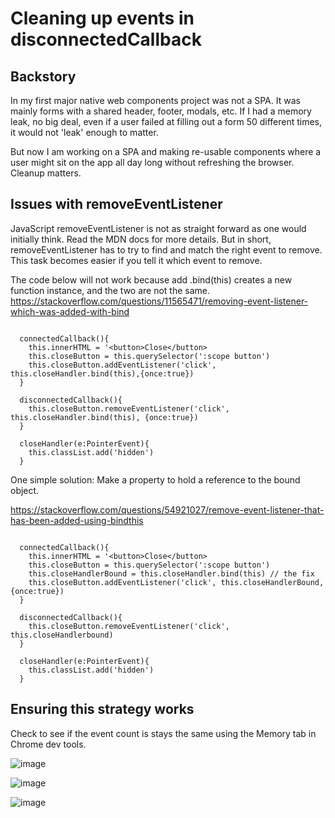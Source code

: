 # Cleaning up events in disconnectedCallback

## Backstory
In my first major native web components project was not a SPA. It was mainly forms with a shared header, footer, modals, etc. 
If I had a memory leak, no big deal, even if a user failed at filling out a form 50 different times, it would not 'leak' enough to matter.

But now I am working on a SPA and making re-usable components where a user might sit on the app all day long without refreshing the browser.
Cleanup matters.

## Issues with removeEventListener 

JavaScript removeEventListener is not as straight forward as one would initially think. Read the MDN docs for more details.
But in short, removeEventListener has to try to find and match the right event to remove. This task becomes easier if you tell it which event to remove.



The code below will not work because add .bind(this) creates a new function instance, and the two are not the same.
https://stackoverflow.com/questions/11565471/removing-event-listener-which-was-added-with-bind

```
  
  connectedCallback(){
    this.innerHTML = '<button>Close</button>
    this.closeButton = this.querySelector(':scope button')
    this.closeButton.addEventListener('click', this.closeHandler.bind(this),{once:true})
  }
  
  disconnectedCallback(){
    this.closeButton.removeEventListener('click', this.closeHandler.bind(this), {once:true})
  }

  closeHandler(e:PointerEvent){
    this.classList.add('hidden')
  }

```


One simple solution:
Make a property to hold a reference to the bound object.

https://stackoverflow.com/questions/54921027/remove-event-listener-that-has-been-added-using-bindthis


```
  
  connectedCallback(){
    this.innerHTML = '<button>Close</button>
    this.closeButton = this.querySelector(':scope button')
    this.closeHandlerBound = this.closeHandler.bind(this) // the fix
    this.closeButton.addEventListener('click', this.closeHandlerBound, {once:true})
  }
  
  disconnectedCallback(){
    this.closeButton.removeEventListener('click', this.closeHandlerbound)
  }

  closeHandler(e:PointerEvent){
    this.classList.add('hidden')
  }

```

## Ensuring this strategy works

Check to see if the event count is stays the same using the Memory tab in Chrome dev tools.

![image](https://user-images.githubusercontent.com/697757/163839013-bfdd8c26-e2ca-423f-b5eb-fe1740e9504b.png)

![image](https://user-images.githubusercontent.com/697757/163839036-8ae2d0e1-1eaa-48aa-b0d0-732ab9b2e522.png)

![image](https://user-images.githubusercontent.com/697757/163839114-b4bd357a-11cd-4558-84ef-865d5955b077.png)




